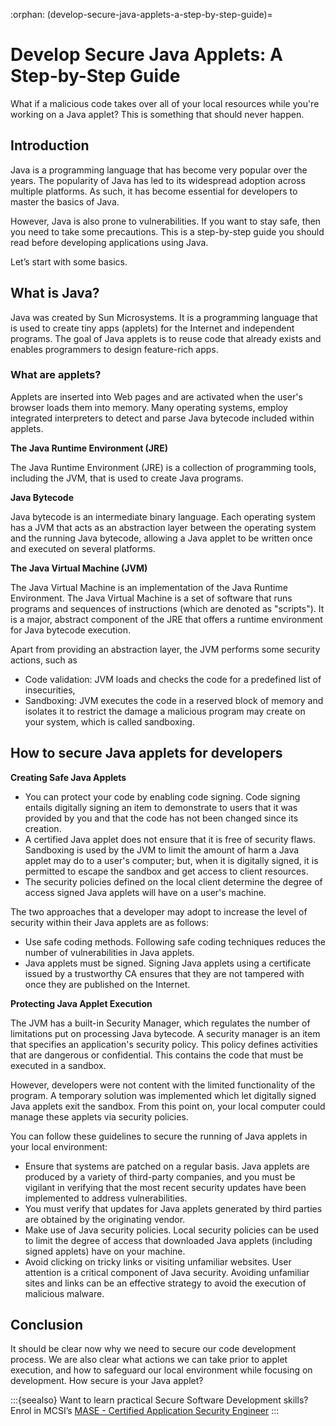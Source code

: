 :orphan:
(develop-secure-java-applets-a-step-by-step-guide)=

# Develop Secure Java Applets: A Step-by-Step Guide

What if a malicious code takes over all of your local resources while you're working on a Java applet? This is something that should never happen.

## Introduction

Java is a programming language that has become very popular over the years. The popularity of Java has led to its widespread adoption across multiple platforms. As such, it has become essential for developers to master the basics of Java.

However, Java is also prone to vulnerabilities. If you want to stay safe, then you need to take some precautions. This is a step-by-step guide you should read before developing applications using Java.

Let’s start with some basics.

## What is Java?

Java was created by Sun Microsystems. It is a programming language that is used to create tiny apps (applets) for the Internet and independent programs. The goal of Java applets is to reuse code that already exists and enables programmers to design feature-rich apps.

### What are applets?

Applets are inserted into Web pages and are activated when the user's browser loads them into memory. Many operating systems, employ integrated interpreters to detect and parse Java bytecode included within applets.

**The Java Runtime Environment (JRE)**

The Java Runtime Environment (JRE) is a collection of programming tools, including the JVM, that is used to create Java programs.

**Java Bytecode**

Java bytecode is an intermediate binary language. Each operating system has a JVM that acts as an abstraction layer between the operating system and the running Java bytecode, allowing a Java applet to be written once and executed on several platforms.

**The Java Virtual Machine (JVM)**

The Java Virtual Machine is an implementation of the Java Runtime Environment. The Java Virtual Machine is a set of software that runs programs and sequences of instructions (which are denoted as "scripts"). It is a major, abstract component of the JRE that offers a runtime environment for Java bytecode execution.

Apart from providing an abstraction layer, the JVM performs some security actions, such as

- Code validation: JVM loads and checks the code for a predefined list of insecurities,
- Sandboxing: JVM executes the code in a reserved block of memory and isolates it to restrict the damage a malicious program may create on your system, which is called sandboxing.

## How to secure Java applets for developers

**Creating Safe Java Applets**

- You can protect your code by enabling code signing. Code signing entails digitally signing an item to demonstrate to users that it was provided by you and that the code has not been changed since its creation.
- A certified Java applet does not ensure that it is free of security flaws. Sandboxing is used by the JVM to limit the amount of harm a Java applet may do to a user's computer; but, when it is digitally signed, it is permitted to escape the sandbox and get access to client resources.
- The security policies defined on the local client determine the degree of access signed Java applets will have on a user's machine.

The two approaches that a developer may adopt to increase the level of security within their Java applets are as follows:

- Use safe coding methods. Following safe coding techniques reduces the number of vulnerabilities in Java applets.
- Java applets must be signed. Signing Java applets using a certificate issued by a trustworthy CA ensures that they are not tampered with once they are published on the Internet.

**Protecting Java Applet Execution**

The JVM has a built-in Security Manager, which regulates the number of limitations put on processing Java bytecode. A security manager is an item that specifies an application's security policy. This policy defines activities that are dangerous or confidential.
This contains the code that must be executed in a sandbox.

However, developers were not content with the limited functionality of the program. A temporary solution was implemented which let digitally signed Java applets exit the sandbox. From this point on, your local computer could manage these applets via security policies.

You can follow these guidelines to secure the running of Java applets in your local environment:

- Ensure that systems are patched on a regular basis. Java applets are produced by a variety of third-party companies, and you must be vigilant in verifying that the most recent security updates have been implemented to address vulnerabilities.
- You must verify that updates for Java applets generated by third parties are obtained by the originating vendor.
- Make use of Java security policies. Local security policies can be used to limit the degree of access that downloaded Java applets (including signed applets) have on your machine.
- Avoid clicking on tricky links or visiting unfamiliar websites. User attention is a critical component of Java security. Avoiding unfamiliar sites and links can be an effective strategy to avoid the execution of malicious malware.

## Conclusion

It should be clear now why we need to secure our code development process. We are also clear what actions we can take prior to applet execution, and how to safeguard our local environment while focusing on development. How secure is your Java applet?

:::{seealso}
Want to learn practical Secure Software Development skills? Enrol in MCSI’s [MASE - Certified Application Security Engineer](https://www.mosse-institute.com/certifications/mase-certified-application-security-engineer.html)
:::
